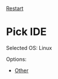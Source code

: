 <!--
GENERATED FILE - DO NOT EDIT
This file was generated by [MarkdownSnippets](https://github.com/SimonCropp/MarkdownSnippets).
Source File: /docs/mdsource/wiz/pickide_Linux.source.md
To change this file edit the source file and then run MarkdownSnippets.
-->

[Restart](/docs/pickos.md)

# Pick IDE

Selected OS: Linux

Options:
 * [Other](picktest_Linux_Other.md)
